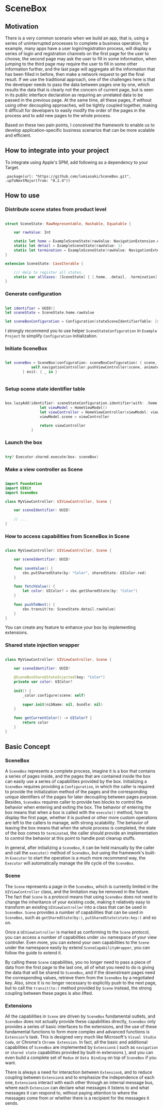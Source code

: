 # SceneBox


## Motivation

There is a very common scenario when we build an app, that is, using a series of uninterrupted processes to complete a business operation, for example, many apps have a user login/registration process, will display a series of login and registration channels on the first page for the user to choose, the second page may ask the user to fill in some information, when jumping to the third page may require the user to fill in some other information further, and the last page will aggregate all the information that has been filled in before, then make a network request to get the final result. If we use the traditional approach, one of the challenges here is that the developer needs to pass the data between pages one by one, which results the data that is clearly not the concern of current page, but is seen in its public interface declaration as requiring an unrelated data to be passed in the previous page. At the same time, all these pages, if without using other decoupling approaches, will be tightly coupled together, making it difficult for developers to easily modify the order of the pages in the process and to add new pages to the whole process.

Based on these two pain points, I conceived the framework to enable us to develop application-specific business scenarios that can be more scalable and efficient.

## How to integrate into your project

To integrate using Apple's SPM, add following as a dependency to your Target.

`.package(url: "https://github.com/lumiasaki/SceneBox.git", .upToNextMajor(from: "0.2.4"))`

## How to use

### Distribute scene states from product level

```swift

struct SceneState: RawRepresentable, Hashable, Equatable {

    var rawValue: Int

    static let home = ExampleSceneState(rawValue: NavigationExtension.entry)
    static let detail = ExampleSceneState(rawValue: 1)
    static let termination = ExampleSceneState(rawValue: NavigationExtension.termination)
}

extension SceneState: CaseIterable {

    /// Help to register all states.
    static var allCases: [SceneState] { [.home, .detail, .termination] }
}

```

### Generate configuration

```swift

let identifier = UUID()
let sceneState = SceneState.home.rawValue

let sceneBoxConfiguration = Configuration(stateSceneIdentifierTable: [sceneState : identifier])

```

I strongly recommend you to use helper `SceneStateConfiguration` in `Example Project` to simplify `Configuration` initialization.

### Initiate SceneBox

```swift

let sceneBox = SceneBox(configuration: sceneBoxConfiguration) { scene, sceneBox in
            self.navigationController.pushViewController(scene, animated: false)
        } exit: { _ in }
        
```

### Setup scene state identifier table

```swift

box.lazyAdd(identifier: sceneStateConfiguration.identifier(with: .home)) {
                let viewModel = HomeViewModel()
                let viewController = HomeViewController(viewModel: viewModel)
                viewModel.scene = viewController

                return viewController
            }

```

### Launch the box

```swift

try? Executor.shared.execute(box: sceneBox)

```

### Make a view controller as Scene

```swift

import Foundation
import UIKit
import SceneBox

class MyViewController: UIViewController, Scene {

    var sceneIdentifier: UUID!
  
    // ...
}

```

### How to access capabilities from SceneBox in Scene

```swift

class MyViewController: UIViewController, Scene {

    var sceneIdentifier: UUID!
  
    func saveValue() {
        sbx.putSharedState(by: "Color", sharedState: UIColor.red)
    }
    
    func fetchValue() {
        let color: UIColor? = sbx.getSharedState(by: "Color")
    }
    
    func pushToNext() {
        sbx.transit(to: SceneState.detail.rawValue)
    }
}

```

You can create any feature to enhance your box by implementing extensions.

### Shared state injection wrapper

```swift

class MyViewController: UIViewController, Scene {

    var sceneIdentifier: UUID!
  
    @SceneBoxSharedStateInjected(key: "Color")
    private var color: UIColor?
    
    init() {
        _color.configure(scene: self)
        
        super.init(nibName: nil, bundle: nil)
    }
    
    func getCurrentColor() -> UIColor? {
        return color
    }
}

```

## Basic Concept

### SceneBox

A `SceneBox` represents a complete process, imagine it is a box that contains a series of pages inside, and the pages that are contained inside the box can easily use a series of capabilities provided by the box. Initializing a `SceneBox` requires providing a `Configuration`, in which the caller is required to provide the initialization method of the pages and the corresponding unique identifiers of the pages for later decoupling between pages purpose. Besides, `SceneBox` requires caller to provide two blocks to control the behavior when entering and exiting the box. The behavior of entering the box means that when a box is called with the `execute()` method, how to display the first page, whether it is pushed or other more custom operations are left to the callers to manage, with strong scalability. The behavior of leaving the box means that when the whole process is completed, the state of the box comes to `terminated`, the caller should provide an implementation to control the behavior at this point to handle post cleanup stuffs.

In general, after initializing a `SceneBox`, it can be held manually by the caller and call the `execute()` method of `SceneBox`, but using the framework's built-in `Executor` to start the operation is a much more recommend way, the `Executor` will automatically manage the life cycle of the `SceneBox`.

### Scene

The `Scene` represents a page in the `SceneBox`, which is currently limited in the `UIViewController` class, and the limitation may be removed in the future. The fact that `Scene` is a protocol means that using `SceneBox` does not need to change the inheritance of your existing code, making it relatively easy to transform an existing `UIViewController` into a class that can be used in `SceneBox`. `Scene` provides a number of capabilities that can be used in `SceneBox`, such as `getSharedState(by:)`, `putSharedState(state:key:)` and so on.

Once a `UIViewController` is marked as conforming to the `Scene` protocol, you can access a number of capabilities under `sbx` namespace of your view controller. Even more, you can extend your own capabilities to the `Scene` under the namespace easily by extend `SceneCapabilityWrapper`, you can follow the guide to extend it.

By calling these `Scene` capabilities, you no longer need to pass a piece of data from the first page to the last one, all of what you need to do is giving the data that will be shared to `SceneBox`, and if the downstream pages need the corresponding values, retrieve them from the `SceneBox` by a negotiated key. Also, since it is no longer necessary to explicitly push to the next page, but to call the `transit(to:)` method provided by `Scene` instead, the strong coupling between these pages is also lifted.

### Extensions

All the capabilities in `Scene` are driven by `SceneBox` fundamental outlets, and `SceneBox` does not actually provide these capabilities directly, `SceneBox` only provides a series of basic interfaces to the extensions, and the use of these fundamental functions to form more complex and advanced functions is `Extension`'s task. This is designed very much like Microsoft's `Visual Studio Code`, or Chrome's `Chrome Extension`. In fact, all the basic and additional capabilities of `SceneBox` are implemented by `Extension`s ( such as `navigation` or `shared state` capabilities provided by built-in extensions ), and you can even build a complete set of `Redux` or `Data Binding` on top of `SceneBox` if you want.

There is always a need for interaction between `Extension`s, and to reduce coupling between `Extension`s and to emphasize the independence of each one, `Extension`s interact with each other through an internal message bus, where each `Extension` can declare what messages it listens to and what messages it can respond to, without paying attention to where the messages come from or whether there is a recipient for the messages it sends.
